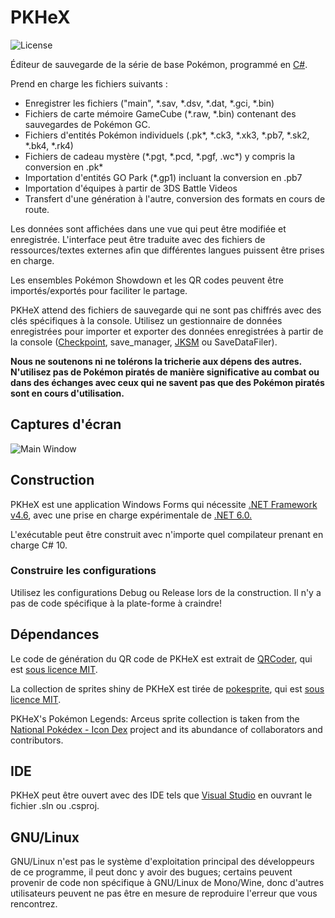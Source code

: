 PKHeX
=====
![License](https://img.shields.io/badge/License-GPLv3-blue.svg)

Éditeur de sauvegarde de la série de base Pokémon, programmé en [C#](https://fr.wikipedia.org/wiki/C_sharp).

Prend en charge les fichiers suivants :
* Enregistrer les fichiers ("main", \*.sav, \*.dsv, \*.dat, \*.gci, \*.bin)
* Fichiers de carte mémoire GameCube (\*.raw, \*.bin) contenant des sauvegardes de Pokémon GC.
* Fichiers d'entités Pokémon individuels (.pk\*, \*.ck3, \*.xk3, \*.pb7, \*.sk2, \*.bk4, \*.rk4)
* Fichiers de cadeau mystère (\*.pgt, \*.pcd, \*.pgf, .wc\*) y compris la conversion en .pk\*
* Importation d'entités GO Park (\*.gp1) incluant la conversion en .pb7
* Importation d'équipes à partir de 3DS Battle Videos
* Transfert d'une génération à l'autre, conversion des formats en cours de route.

Les données sont affichées dans une vue qui peut être modifiée et enregistrée. L'interface peut être traduite avec des fichiers de ressources/textes externes afin que différentes langues puissent être prises en charge.

Les ensembles Pokémon Showdown et les QR codes peuvent être importés/exportés pour faciliter le partage.

PKHeX attend des fichiers de sauvegarde qui ne sont pas chiffrés avec des clés spécifiques à la console. Utilisez un gestionnaire de données enregistrées pour importer et exporter des données enregistrées à partir de la console ([Checkpoint](https://github.com/FlagBrew/Checkpoint), save_manager, [JKSM](https://github.com/J-D-K/JKSM) ou SaveDataFiler).

**Nous ne soutenons ni ne tolérons la tricherie aux dépens des autres. N'utilisez pas de Pokémon piratés de manière significative au combat ou dans des échanges avec ceux qui ne savent pas que des Pokémon piratés sont en cours d'utilisation.**

## Captures d'écran

![Main Window](https://i.imgur.com/d63DD3I.png)

## Construction

PKHeX est une application Windows Forms qui nécessite [.NET Framework v4.6](https://www.microsoft.com/fr-fr/download/details.aspx?id=48137), avec une prise en charge expérimentale de [.NET 6.0.](https://dotnet.microsoft.com/download/dotnet/6.0)

L'exécutable peut être construit avec n'importe quel compilateur prenant en charge C# 10.

### Construire les configurations

Utilisez les configurations Debug ou Release lors de la construction. Il n'y a pas de code spécifique à la plate-forme à craindre!

## Dépendances

Le code de génération du QR code de PKHeX est extrait de [QRCoder](https://github.com/codebude/QRCoder), qui est [sous licence MIT](https://github.com/codebude/QRCoder/blob/master/LICENSE.txt).

La collection de sprites shiny de PKHeX est tirée de [pokesprite](https://github.com/msikma/pokesprite), qui est [sous licence MIT](https://github.com/msikma/pokesprite/blob/master/LICENSE).

PKHeX's Pokémon Legends: Arceus sprite collection is taken from the [National Pokédex - Icon Dex](https://www.deviantart.com/pikafan2000/art/National-Pokedex-Version-Delta-Icon-Dex-824897934) project and its abundance of collaborators and contributors.

## IDE

PKHeX peut être ouvert avec des IDE tels que [Visual Studio](https://visualstudio.microsoft.com/fr/downloads/) en ouvrant le fichier .sln ou .csproj.

## GNU/Linux

GNU/Linux n'est pas le système d'exploitation principal des développeurs de ce programme, il peut donc y avoir des bugues; certains peuvent provenir de code non spécifique à GNU/Linux de Mono/Wine, donc d'autres utilisateurs peuvent ne pas être en mesure de reproduire l'erreur que vous rencontrez.
